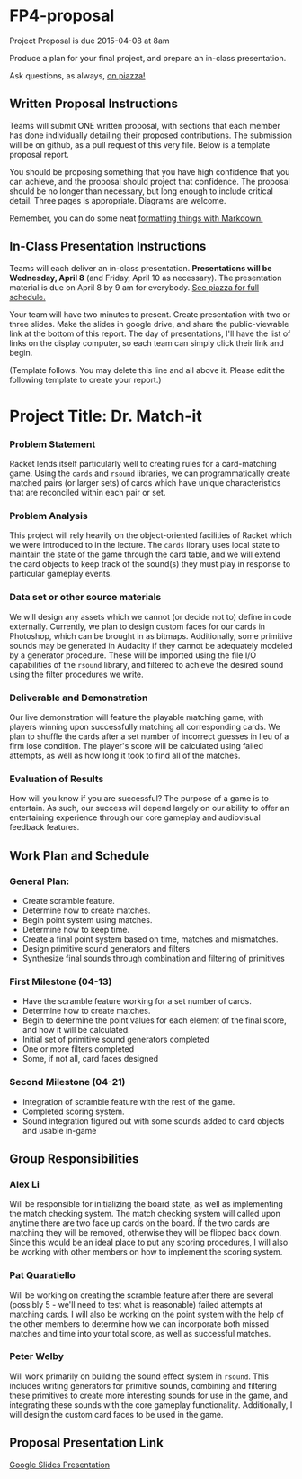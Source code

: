 # FP4-proposal
Project Proposal is due 2015-04-08 at 8am

Produce a plan for your final project, and prepare an in-class presentation.

Ask questions, as always, [on piazza!][piazza]

## Written Proposal Instructions

Teams will submit ONE written proposal, with sections that each member has done individually detailing their proposed contributions. The submission will be on github, as a pull request of this very file. Below is a template proposal report.

You should be proposing something that you have high confidence that you can achieve, and the proposal should project that confidence.
The proposal should be no longer than necessary, but long enough to include critical detail. Three pages is appropriate. Diagrams are welcome.

Remember, you can do some neat [formatting things with Markdown.][markdown]

## In-Class Presentation Instructions
Teams will each deliver an in-class presentation. **Presentations will be Wednesday, April 8** (and Friday, April 10 as necessary). The presentation material is due on April 8 by 9 am for everybody. [See piazza for full schedule.][piazza]

Your team will have two minutes to present. Create presentation with two or three slides. Make the slides in google drive, and share the public-viewable link at the bottom of this report. The day of presentations, I'll have the list of links on the display computer, so each team can simply click their link and begin.

(Template follows. You may delete this line and all above it. Please edit the following template to create your report.)

# Project Title: Dr. Match-it
### Problem Statement
Racket lends itself particularly well to creating rules for a card-matching game. Using the `cards` and `rsound` libraries, we can programmatically create matched pairs (or larger sets) of cards which have unique characteristics that are reconciled within each pair or set.

### Problem Analysis
<!--
Explain what approaches from class you will bring to bear on the problem. Be explicit and succinct.
-->
This project will rely heavily on the object-oriented facilities of Racket which we were introduced to in the lecture. The `cards` library uses local state to maintain the state of the game through the card table, and we will extend the card objects to keep track of the sound(s) they must play in response to particular gameplay events.

### Data set or other source materials
<!--
If you will be working with existing data, where will you get those data from? (Dowload it from a website? access it in a database? create it in a simulation you will build....)

How will you convert that data into a form usable for your project?  

Do your homework here: if you are pulling data from somewhere, actually go download it and look at it. Explain in some detail what your plan is for accomplishing the necessary processing.

If you are using some other starting materails, explain what they are. Basically: anything you plan to use that isn't code.
-->
We will design any assets which we cannot (or decide not to) define in code externally. Currently, we plan to design custom faces for our cards in Photoshop, which can be brought in as bitmaps. Additionally, some primitive sounds may be generated in Audacity if they cannot be adequately modeled by a generator procedure. These will be imported using the file I/O capabilities of the `rsound` library, and filtered to achieve the desired sound using the filter procedures we write.

### Deliverable and Demonstration
Our live demonstration will feature the playable matching game, with players winning upon successfully matching all corresponding cards. We plan to shuffle the cards after a set number of incorrect guesses in lieu of a firm lose condition. The player's score will be calculated using failed attempts, as well as how long it took to find all of the matches.

### Evaluation of Results
How will you know if you are successful?
The purpose of a game is to entertain. As such, our success will depend largely on our ability to offer an entertaining experience through our core gameplay and audiovisual feedback features.

## Work Plan and Schedule
<!--
Explain how you will go from proposal to finished product. Write your general plan here.
There are three deliverable milestones to explicitly define, below. The nature of deliverables depend on your project, but may include things like processed data ready for import, core algorithms implemented, interface design prototyped, etc.

You will be expected to turn in code, documentation, and data (as appropriate) at each of these stages, so take care in writing concrete steps for your schedule.

In this general plan, and in the deliverables below.
-->
### General Plan:

* Create scramble feature.
* Determine how to create matches.
* Begin point system using matches.
* Determine how to keep time.
* Create a final point system based on time, matches and mismatches.
* Design primitive sound generators and filters
* Synthesize final sounds through combination and filtering of primitives

### First Milestone (04-13)
* Have the scramble feature working for a set number of cards.
* Determine how to create matches.
* Begin to determine the point values for each element of the final score, and how it will be calculated.
* Initial set of primitive sound generators completed
* One or more filters completed
* Some, if not all, card faces designed

### Second Milestone (04-21)
* Integration of scramble feature with the rest of the game.
* Completed scoring system.
* Sound integration figured out with some sounds added to card objects and usable in-game

## Group Responsibilities
<!--
Here each group member gets a section where they, as an individual, detail what they are responsible for in this project. Each group member writes their own Responsibility section. Include the milestones and final deliverable.
-->

### Alex Li
Will be responsible for initializing the board state, as well as implementing the match checking system. The match checking system will called upon anytime there are two face up cards on the board. If the two cards are matching they will be removed, otherwise they will be flipped back down. Since this would be an ideal place to put any scoring procedures, I will also be working with other members on how to implement the scoring system.

### Pat Quaratiello
Will be working on creating the scramble feature after there are several (possibly 5 - we'll need to test what is reasonable) failed attempts at matching cards. I will also be working on the point system with the help of the other members to determine how we can incorporate both missed matches and time into your total score, as well as successful matches.

### Peter Welby
Will work primarily on building the sound effect system in `rsound`. This includes writing generators for primitive sounds, combining and filtering these primitives to create more interesting sounds for use in the game, and integrating these sounds with the core gameplay functionality. Additionally, I will design the custom card faces to be used in the game.

## Proposal Presentation Link
[Google Slides Presentation][presentation]

<!-- Links -->
[piazza]: https://piazza.com/class/i55is8xqqwhmr?cid=453
[markdown]: https://help.github.com/articles/markdown-basics/
[presentation]: https://docs.google.com/presentation/d/1RS-RpMVcs_PuakTo_GzXePOPTVv_1goc3mxZHn5pIWY/edit?usp=sharing
